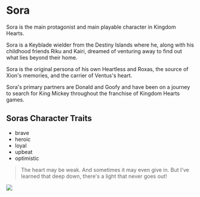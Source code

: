 # Sora

Sora is the main protagonist and main playable character in Kingdom Hearts.

Sora is a Keyblade wielder from the Destiny Islands where he, along with his childhood friends Riku and Kairi, dreamed of venturing away to find out what lies beyond their home.

Sora is the original persona of his own Heartless and Roxas, the source of Xion's memories, and the carrier of Ventus's heart.

Sora's primary partners are Donald and Goofy and have been on a journey to search for King Mickey throughout the franchise of Kingdom Hearts games.

## Soras Character Traits

* brave
* heroic
* loyal
* upbeat
* optimistic

>The heart may be weak. And sometimes it may even give in. But I've learned that deep down, there's a light that never goes out!

<img src="https://vignette.wikia.nocookie.net/kingdomhearts/images/f/f7/Sora_%28KHIIFM%29_KHIIHD.png/revision/latest?cb=20200528044258"/>
